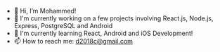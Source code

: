 - 👋 Hi, I’m Mohammed!
- 🔭 I'm currently working on a few projects involving React.js, Node.js, Express, PostgreSQL and Android
- 📱 I'm currently learning React, Android and iOS Development!
- 📫 How to reach me: d2018c@gmail.com








<!---
:)
--->
